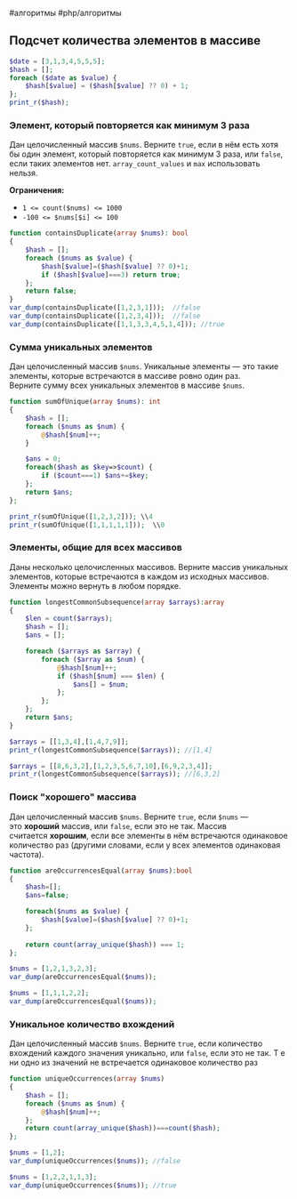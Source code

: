 #алгоритмы #php/алгоритмы 

## Подсчет количества элементов в массиве
```php
$date = [3,1,3,4,5,5,5];
$hash = [];
foreach ($date as $value) {
    $hash[$value] = ($hash[$value] ?? 0) + 1;
};
print_r($hash);
```


### Элемент, который повторяется как минимум 3 раза

Дан целочисленный массив `$nums`. Верните `true`, если в нём есть хотя бы один элемент, который повторяется как минимум 3 раза, или `false`, если таких элементов нет. `array_count_values` и `max` использовать нельзя.

**Ограничения:**
- `1 <= count($nums) <= 1000`
- `-100 <= $nums[$i] <= 100`

```php
function containsDuplicate(array $nums): bool
{
    $hash = [];
    foreach ($nums as $value) {
        $hash[$value]=($hash[$value] ?? 0)+1;
        if ($hash[$value]===3) return true;
    };
    return false;
}
var_dump(containsDuplicate([1,2,3,1]));  //false
var_dump(containsDuplicate([1,2,3,4]));  //false
var_dump(containsDuplicate([1,1,3,3,4,5,1,4])); //true
```

### Сумма уникальных элементов
Дан целочисленный массив `$nums`. Уникальные элементы — это такие элементы, которые встречаются в массиве ровно один раз. Верните сумму всех уникальных элементов в массиве `$nums`.

```php
function sumOfUnique(array $nums): int
{
    $hash = [];
    foreach ($nums as $num) {
        @$hash[$num]++;
    }

    $ans = 0;
    foreach($hash as $key=>$count) {
        if ($count===1) $ans+=$key;
    };
    return $ans;
};

print_r(sumOfUnique([1,2,3,2])); \\4
print_r(sumOfUnique([1,1,1,1,1]));  \\0
```


### Элементы, общие для всех массивов
Даны несколько целочисленных массивов. Верните массив уникальных элементов, которые встречаются в каждом из исходных массивов. Элементы можно вернуть в любом порядке.

```php
function longestCommonSubsequence(array $arrays):array
{
    $len = count($arrays);
    $hash = [];
    $ans = [];

    foreach ($arrays as $array) {
        foreach ($array as $num) {
            @$hash[$num]++;
            if ($hash[$num] === $len) {
                $ans[] = $num;
            };        
        };
    };
    return $ans;
}

$arrays = [[1,3,4],[1,4,7,9]];
print_r(longestCommonSubsequence($arrays)); //[1,4]

$arrays = [[8,6,3,2],[1,2,3,5,6,7,10],[6,9,2,3,4]];
print_r(longestCommonSubsequence($arrays)); //[6,3,2]
```


### Поиск "хорошего" массива
Дан целочисленный массив `$nums`. Верните `true`, если `$nums` — это **хороший** массив, или `false`, если это не так.
Массив считается **хорошим**, если все элементы в нём встречаются одинаковое количество раз (другими словами, если у всех элементов одинаковая частота).
```php
function areOccurrencesEqual(array $nums):bool
{
    $hash=[];
    $ans=false;

    foreach($nums as $value) {
        $hash[$value]=($hash[$value] ?? 0)+1;
    };
    
    return count(array_unique($hash)) === 1;
};

$nums = [1,2,1,3,2,3];
var_dump(areOccurrencesEqual($nums));

$nums = [1,1,1,2,2];
var_dump(areOccurrencesEqual($nums));
```


### Уникальное количество вхождений
Дан целочисленный массив `$nums`. Верните `true`, если количество вхождений каждого значения уникально, или `false`, если это не так. Т е ни одно из значений не встречается одинаковое количество раз
```php
function uniqueOccurrences(array $nums)
{
    $hash = [];
    foreach ($nums as $num) {
        @$hash[$num]++;
    };
    return count(array_unique($hash))===count($hash);
};

$nums = [1,2]; 
var_dump(uniqueOccurrences($nums)); //false

$nums = [1,2,2,1,1,3]; 
var_dump(uniqueOccurrences($nums)); //true
```
